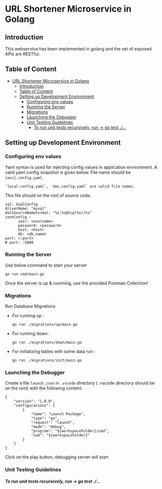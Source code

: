 # URL Shortener Microservice in Golang

## Introduction
This webservice has been implemented in golang and the set of exposed APIs are RESTful.

## Table of Content
- [URL Shortener Microservice in Golang](#order-management-microservice-in-golang)
  - [Introduction](#introduction)
  - [Table of Content](#table-of-content)
  - [Setting up Development Environment](#setting-up-development-environment)
    - [Configuring env values ](#configuring-env-values-)
    - [Running the Server ](#running-the-server-)
    - [Migrations ](#migrations-)
    - [Launching the Debugger ](#launching-the-debugger-)
    - [Unit Testing Guidelines ](#unit-testing-guidelines-)
        - [To run unit tests recursively, run -\> go test ./...](#to-run-unit-tests-recursively-run---go-test-)

## Setting up Development Environment

### <a name="configure-env">Configuring env values <a/>

Yaml syntax is used for injecting config values in application environment. A valid yaml config snapshot is given below. File name should be `[env].config.yaml`.

    `local.config.yaml`, `dev.config.yaml` are valid file names.

This file should on the root of source code.

    sql: &sqlConfig
    driverName: "mysql"
    dataSourceNameFormat: "%s:%s@tcp(%s)/%s"
    connConfig :
          user: <username>
          password: <password>
          host: <host>
          db: <db_name>
    port: <:port>
    # port: :5000

### <a name="running-the-server">Running the Server <a/>
Use below command to start your server

    go run cmd/main.go

Once the server is up & runnning, use the provided Postman Collection!

### <a name="starting-debugger">Migrations <a/>
Run Database Migrations

* For running up :

    `go run ./migrations/up/main.go`

* For running down :

    `go run ./migrations/down/main.go`

* For initializing tables with some data run :

    `go run ./migrations/init/main.go`

### <a name="starting-debugger">Launching the Debugger <a/>

Create a file `launch.json` in `.vscode` directory ( .vscode directory should be on the root) with the following content.

    {
        "version": "1.0.0",
        "configurations": [
            {
                "name": "Launch Package",
                "type": "go",
                "request": "launch",
                "mode": "debug",
                "program": "${workspaceFolder}/cmd",
                "cwd": "${workspaceFolder}"
            }
        ]
    }

Click on the play button, debugging server will start

### <a name="unit-testing-guidelines">Unit Testing Guidelines <a/>
##### To run unit tests recursively, run -> go test ./...

